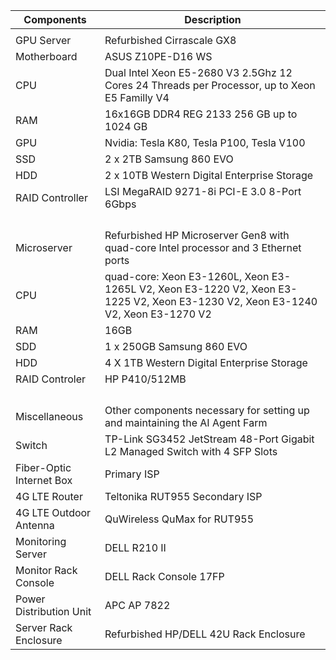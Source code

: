 | Components | Description |
| --- | --- |
| | ||
| GPU Server | Refurbished Cirrascale GX8 |
| Motherboard | ASUS Z10PE-D16 WS |
| CPU | Dual Intel Xeon E5-2680 V3 2.5Ghz 12 Cores 24 Threads per Processor, up to Xeon E5 Familly V4 |
| RAM | 16x16GB DDR4 REG 2133 256 GB  up to 1024 GB |
|GPU| Nvidia: Tesla K80, Tesla P100, Tesla V100 |
|SSD | 2 x 2TB Samsung 860 EVO  |
|HDD|2 x 10TB Western Digital Enterprise Storage|
|RAID Controller | LSI MegaRAID 9271-8i PCI-E 3.0 8-Port 6Gbps  |
| |  |
| | |
|||
|||
| Microserver | Refurbished HP Microserver Gen8 with quad-core Intel processor and 3 Ethernet ports|
| CPU| quad-core: Xeon E3-1260L, Xeon E3-1265L V2, Xeon E3-1220 V2, Xeon E3-1225 V2, Xeon E3-1230 V2, Xeon E3-1240 V2,  Xeon E3-1270 V2|
|RAM|16GB|
|SDD | 1 x 250GB  Samsung 860 EVO |
|HDD | 4 X 1TB Western Digital Enterprise Storage |
|RAID Controler | HP P410/512MB |
| | |
| |  |
|||
|||
|Miscellaneous| Other components necessary for setting up and maintaining the AI Agent Farm|
| Switch | TP-Link SG3452 JetStream 48-Port Gigabit L2 Managed Switch with 4 SFP Slots|
|Fiber-Optic Internet Box| Primary ISP| 
|4G LTE Router| Teltonika RUT955 Secondary ISP|
|4G LTE Outdoor Antenna|QuWireless QuMax for RUT955|
| Monitoring Server | DELL R210 II |
| Monitor Rack Console | DELL Rack Console 17FP |
| Power Distribution Unit | APC AP 7822  |
|Server Rack Enclosure| Refurbished HP/DELL 42U Rack Enclosure |



                                                                                                                









